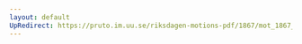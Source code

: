 ```yaml
---
layout: default
UpRedirect: https://pruto.im.uu.se/riksdagen-motions-pdf/1867/mot_1867__ak__175.pdf
---
```

